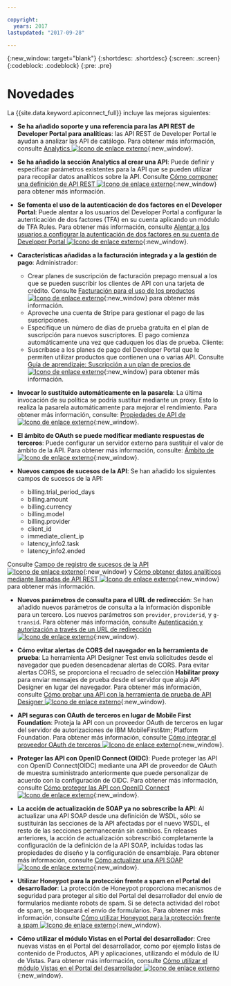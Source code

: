 ```yaml
---

copyright:
  years: 2017
lastupdated: "2017-09-28"

---
```


{:new_window: target="blank"}
{:shortdesc: .shortdesc}
{:screen: .screen}
{:codeblock: .codeblock}
{:pre: .pre}

# Novedades

La {{site.data.keyword.apiconnect_full}} incluye las mejoras siguientes:

- **Se ha añadido soporte y una referencia para las API REST de Developer Portal para analíticas**: las API REST de Developer Portal le ayudan a analizar las API de catálogo. Para obtener más información, consulte [Analytics ![Icono de enlace externo](../../icons/launch-glyph.svg "Icono de enlace externo")](https://www.ibm.com/support/knowledgecenter/en/SSFS6T/com.ibm.apic.apirest.doc/analytics.html){:new_window}.

- **Se ha añadido la sección Analytics al crear una API**: Puede definir y especificar parámetros existentes para la API que se pueden utilizar para recopilar datos analíticos
sobre la API. Consulte [Cómo componer una definición de API REST ![Icono de enlace externo](../../icons/launch-glyph.svg "Icono de enlace externo")](https://www.ibm.com/support/knowledgecenter/en/SSFS6T/com.ibm.apic.toolkit.doc/task_apionprem_creating_apis.html){:new_window} para obtener más información.

- **Se fomenta el uso de la autenticación de dos factores en el Developer Portal**: Puede alentar a los usuarios del Developer Portal a configurar la autenticación de dos factores (TFA) en
su cuenta aplicando un módulo de TFA Rules. Para obtener más información, consulte [Alentar a los usuarios a configurar la autenticación de dos factores en su cuenta de Developer Portal ![Icono de enlace externo](../../icons/launch-glyph.svg "Icono de enlace externo")](https://www.ibm.com/support/knowledgecenter/en/SSFS6T/com.ibm.apic.devportal.doc/tapim_portal_two_factor_auth_enforce.html){:new_window}.

- **Características añadidas a la facturación integrada y a la gestión de pago**:
    Administrador:
	* Crear planes de suscripción de facturación prepago mensual a los que se pueden suscribir los clientes de API con una tarjeta de crédito. Consulte [Facturación para el uso de los productos ![Icono de enlace externo](../../icons/launch-glyph.svg "Icono de enlace externo")](https://www.ibm.com/support/knowledgecenter/en/SSFS6T/com.ibm.apic.apionprem.doc/capim_product_billing.html){:new_window} para obtener más información.
	* Aproveche una cuenta de Stripe para gestionar el pago de las suscripciones.
	* Especifique un número de días de prueba gratuita en el plan de suscripción para nuevos suscriptores. El pago comienza automáticamente una vez que caduquen los días de prueba.
	Cliente:
	* Suscríbase a los planes de pago del Developer Portal que le permiten utilizar productos que contienen una o varias API. Consulte [Guía de aprendizaje: Suscripción a un plan de precios de ![Icono de enlace externo](../../icons/launch-glyph.svg "Icono de enlace externo")](https://www.ibm.com/support/knowledgecenter/en/SSFS6T/com.ibm.apic.devportal.doc/tutorial_portal_sub_paid_plan.html){:new_window} para obtener más información.

- **Invocar lo sustituido automáticamente en la pasarela**: La última invocación de su política se podría sustituir mediante un proxy. Esto lo realiza la pasarela automáticamente para mejorar el rendimiento. Para obtener más información, consulte: [Propiedades de API de ![Icono de enlace externo](../../icons/launch-glyph.svg "Icono de enlace externo")](https://www.ibm.com/support/knowledgecenter/en/SSFS6T/com.ibm.apic.toolkit.doc/configuration_props.html){:new_window}.

- **El ámbito de OAuth se puede modificar mediante respuestas de terceros**: Puede configurar un servidor externo para sustituir el valor de ámbito de la API. Para obtener más información, consulte: [Ámbito de ![Icono de enlace externo](../../icons/launch-glyph.svg "Icono de enlace externo")](https://www.ibm.com/support/knowledgecenter/en/SSFS6T/com.ibm.apic.toolkit.doc/con_oauth_scope.html){:new_window}.

- **Nuevos campos de sucesos de la API**: Se han añadido los siguientes campos de sucesos de la API:
    * billing.trial_period_days
	* billing.amount
	* billing.currency
	* billing.model
	* billing.provider
	* client_id
	* immediate_client_ip
	* latency_info2.task
	* latency_info2.ended

Consulte [Campo de registro de sucesos de la API ![Icono de enlace externo](../../icons/launch-glyph.svg "Icono de enlace externo")](https://www.ibm.com/support/knowledgecenter/en/SSFS6T/com.ibm.apic.apionprem.doc/rapim_analytics_apieventrecordfields.html){:new_window} y [Cómo obtener datos analíticos mediante llamadas de API REST ![Icono de enlace externo](../../icons/launch-glyph.svg "Icono de enlace externo")](https://www.ibm.com/support/knowledgecenter/en/SSFS6T/com.ibm.apic.apionprem.doc/tapim_exportanalytics_api_calls.html){:new_window} para obtener más información.

- **Nuevos parámetros de consulta para el URL de redirección**: Se han añadido nuevos parámetros de consulta a la información disponible para un tercero. Los nuevos parámetros son <code>provider</code>, <code>providerid</code>, y
<code>g-transid</code>. Para obtener más información, consulte [Autenticación y autorización a través de un URL de redirección ![Icono de enlace externo](../../icons/launch-glyph.svg "Icono de enlace externo")](https://www.ibm.com/support/knowledgecenter/en/SSFS6T/com.ibm.apic.toolkit.doc/task_apionprem_redirect_form_.html){:new_window}.

- **Cómo evitar alertas de CORS del navegador en la herramienta de prueba**: La herramienta API Designer Test envía solicitudes desde el navegador que pueden desencadenar alertas de CORS. Para evitar
alertas CORS, se proporciona el recuadro de selección **Habilitar proxy** para enviar mensajes de prueba desde el servidor que aloja API Designer en lugar del navegador. Para obtener más información,
consulte [Cómo probar una API con la herramienta de prueba de API Designer ![Icono de enlace externo](../../icons/launch-glyph.svg "Icono de enlace externo")](https://www.ibm.com/support/knowledgecenter/en/SSFS6T/com.ibm.apic.toolkit.doc/task_toolkit_testing.html){:new_window}.

- **API seguras con OAuth de terceros en lugar de Mobile First Foundation**: Proteja la API con un proveedor OAuth de terceros en lugar del servidor de autorizaciones de IBM MobileFirst&tm; Platform Foundation. Para obtener más información,
consulte [Cómo integrar el proveedor OAuth de terceros ![Icono de enlace externo](../../icons/launch-glyph.svg "Icono de enlace externo")](https://www.ibm.com/support/knowledgecenter/en/SSFS6T/com.ibm.apic.toolkit.doc/con_oauth_introspection.html){:new_window}.

- **Proteger las API con OpenID Connect (OIDC)**: Puede proteger las API con OpenID Connect(OIDC) mediante
una API de proveedor de OAuth de muestra suministrado anteriormente que puede personalizar de acuerdo con la configuración de OIDC. Para obtener más información, consulte [Cómo proteger las API con OpenID Connect ![Icono de enlace externo](../../icons/launch-glyph.svg "Icono de enlace externo")](https://www.ibm.com/support/knowledgecenter/en/SSFS6T/com.ibm.apic.toolkit.doc/tapic_sec_api_config_oidc.html){:new_window}.

- **La acción de actualización de SOAP ya no sobrescribe la API**: Al actualizar una API SOAP desde una definición de WSDL, sólo se sustituirán las secciones de la API afectadas
por el nuevo WSDL, el resto de las secciones permanecerán sin cambios. En releases anteriores, la acción de actualización
sobrescribió completamente la configuración de la definición de la API SOAP, incluidas todas las propiedades
de diseño y la configuración de ensamblaje. Para obtener más información, consulte [Cómo actualizar una API SOAP
![Icono de enlace externo](../../icons/launch-glyph.svg "Icono de enlace externo")](https://www.ibm.com/support/knowledgecenter/en/SSFS6T/com.ibm.apic.apionprem.doc/tapic_soap_update.html){:new_window}.

- **Utilizar Honeypot para la protección frente a spam en el Portal del desarrollador**: La protección de Honeypot proporciona mecanismos de seguridad para proteger al sitio del Portal del desarrollador del envío de formularios mediante robots de spam. Si se detecta actividad del robot de spam, se bloqueará el envío de formularios. Para obtener más información, consulte [Cómo utilizar Honeypot para la protección frente a spam ![Icono de enlace externo](../../icons/launch-glyph.svg "Icono de enlace externo")](https://www.ibm.com/support/knowledgecenter/en/SSFS6T/com.ibm.apic.devportal.doc/tapic_portal_honeypot.html){:new_window}.

- **Cómo utilizar el módulo Vistas en el Portal del desarrollador**: Cree nuevas vistas en el Portal del desarrollador, como por ejemplo listas de contenido de Productos, API y aplicaciones, utilizando el módulo de IU de Vistas. Para obtener más información, consulte [Cómo utilizar el módulo Vistas en el Portal del desarrollador ![Icono de enlace externo](../../icons/launch-glyph.svg "Icono de enlace externo")](https://www.ibm.com/support/knowledgecenter/en/SSFS6T/com.ibm.apic.devportal.doc/capic_portal_views.html){:new_window}.
